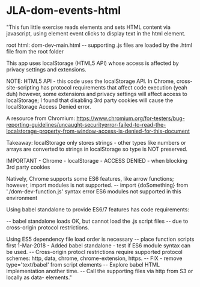 # JLA-dom-events-html
"This fun little exercise reads elements and sets HTML content via javascript, using element event clicks to display text in the html element.

root html: dom-dev-main.html -- supporting .js files are loaded by the .html file from the root folder

This app uses localStorage (HTML5 API) whose access is affected by privacy settings and extensions.

NOTE: HTML5 API - this code uses the localStorage API. In Chrome, cross-site-scripting has protocol requirements that affect code execution (yeah duh) however, some extensions and privacy settings will affect access to localStorage; I found that disabling 3rd party cookies will cause the localStorage Access Denied error.

A resource from Chromium:
https://www.chromium.org/for-testers/bug-reporting-guidelines/uncaught-securityerror-failed-to-read-the-localstorage-property-from-window-access-is-denied-for-this-document

Takeaway: localStorage only stores strings - other types like numbers or arrays are converted to strings in localStorage so type is NOT preserved.

IMPORTANT - Chrome - localStorage - ACCESS DENIED - when blocking 3rd party cookies 

Natively, Chrome supports some ES6 features, like arrow functions; however, import modules is not supported.
-- import {doSomething} from './dom-dev-function.js' syntax error ES6 modules not supported in this environment

Using babel standalone to provide ES6/7 features has code requirements:

<script src="babel-standalone.js"></script>
<script type='text/babel' src='dom-const-msg.js'></script>
-- babel standalone loads OK, but cannot load the .js script files -- due to cross-origin protocol restrictions.

Using ES5 dependency file load order is necessary -- place function scripts first 
1-Mar-2018 - Added babel standalone - test if ES6 module syntax can be used.
-- Cross-origin protocl restrictions require supported  protocol schemes: http, data, chrome, chrome-extension, https.
-- FIX - remove type='text/babel' from script elements
-- Explore babel HTML implementation another time.
-- Call the supporting files via http from S3 or locally as data- elements."
